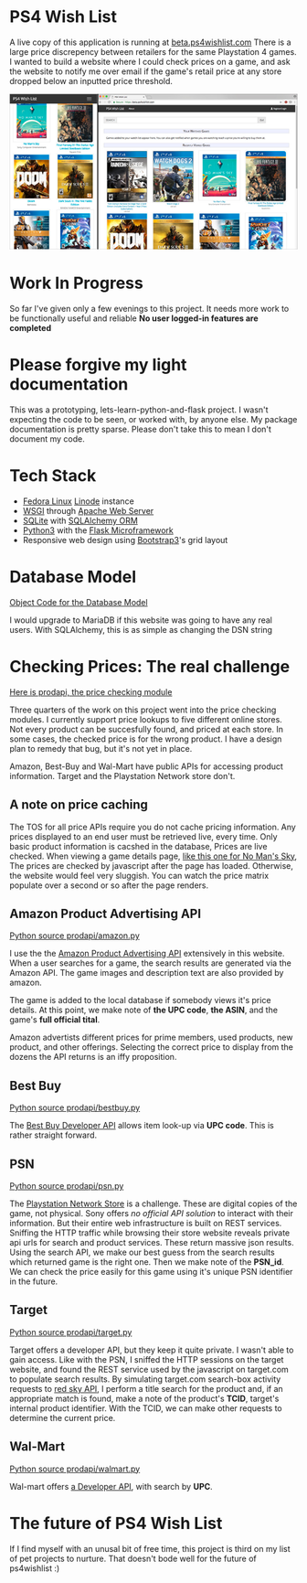 # PS4 Wish List
A live copy of this application is running at [beta.ps4wishlist.com](https://beta.ps4wishlist.com)
There is a large price discrepency between retailers for the same Playstation 4 games.  I wanted
to build a website where I could check prices on a game, and ask the website to notify me over
email if the game's retail price at any store dropped below an inputted price threshold.

![Screen Shot](example.jpg)


# Work In Progress
So far I've given only a few evenings to this project.  It needs more work to be functionally
useful and reliable **No user logged-in features are completed**


# Please forgive my light documentation
This was a prototyping, lets-learn-python-and-flask project.  I wasn't expecting the code to be seen, or
worked with, by anyone else.  My package documentation is pretty sparse.  Please don't take
this to mean I don't document my code.


# Tech Stack
* [Fedora Linux](https://fedoraproject.org) [Linode](https://linode.com) instance
* [WSGI](https://en.wikipedia.org/wiki/Web_Server_Gateway_Interface) through [Apache Web Server](https://apache.org)
* [SQLite](https://www.sqlite.org) with [SQLAlchemy ORM](https://www.sqlalchemy.org)
* [Python3](https://python.org) with the [Flask Microframework](http://flask.pocoo.org)
* Responsive web design using [Bootstrap3](http://getbootstrap.com)'s grid layout


# Database Model
[Object Code for the Database Model](/project/server/models.py)

I would upgrade to MariaDB if this website was going to have any real users.  With
SQLAlchemy, this is as simple as changing the DSN string


# Checking Prices: The real challenge
[Here is prodapi, the price checking module](project/prodapi)

Three quarters of the work on this project went into the price checking modules.
I currently support price lookups to
five different online stores.  Not every product can be succesfully found, and
priced at each store.  In some cases, the checked price is for the wrong product.
I have a design plan to remedy that bug, but it's not yet in place.

Amazon, Best-Buy and Wal-Mart have public APIs for accessing product information.
Target and the Playstation Network store don't. 


## A note on price caching
The TOS for all price APIs require you do not cache pricing information.  Any
prices displayed to an end user must be retrieved live, every time.   Only
basic product information is cacshed in the database,  Prices are live checked.
When viewing a game details page, [like this one for No Man's Sky](https://beta.ps4wishlist.com/game/9),
The prices are checked by javascript after the page has loaded.  Otherwise, the
website would feel very sluggish.  You can watch the price matrix populate over
a second or so after the page renders.


## Amazon Product Advertising API
[Python source prodapi/amazon.py](project/prodapi/amazon.py)

I use the the [Amazon Product Advertising API](http://docs.aws.amazon.com/AWSECommerceService/latest/DG/ItemSearch.html)
extensively in this website.  When a user searches for a game, the search results
are generated via the Amazon API.  The game images and description text are also
provided by amazon.

The game is added to the local database if somebody views it's price details.
At this point, we make note of **the UPC code**, **the ASIN**, and the game's
**full official tital**.

Amazon advertists different prices for prime members, used products, new product,
and other offerings.  Selecting the correct price to display from the dozens the
API returns is an iffy proposition.


## Best Buy
[Python source prodapi/bestbuy.py](project/prodapi/bestbuy.py)

The [Best Buy Developer API](https://developer.bestbuy.com) allows item look-up via **UPC code**.
This is rather straight forward. 


## PSN
[Python source prodapi/psn.py](project/prodapi/psn.py)

The [Playstation Network Store](https://store.playstation.com) is a challenge.  These
are digital copies of the game, not physical.  Sony offers _no official API solution_ to
interact with their information.  But their entire web infrastructure is built on REST
services.  Sniffing the HTTP traffic while browsing their store website reveals
private api urls for search and product services.  These return massive json results.
Using the search API, we make our best guess from the search results which returned
game is the right one.  Then we make note of the **PSN_id**.  We can check the price
easily for this game using it's unique PSN identifier in the future.


## Target
[Python source prodapi/target.py](project/prodapi/target.py)

Target offers a developer API, but they keep it quite private.  I wasn't able to gain
access.  Like with the PSN, I sniffed the HTTP sessions on the target website, and found
the REST service used by the javascript on target.com to populate search results.
By simulating target.com search-box activity requests to [red sky API](https://redsky.target.com),
I perform a title search for the product and, if an appropriate match is found, make a
note of the product's **TCID**, target's internal product identifier.  With the TCID,
we can make other requests to determine the current price.


## Wal-Mart
[Python source prodapi/walmart.py](project/prodapi/walmart.py)

Wal-mart offers [a Developer API](https://developer.bestbuy.com), with search by **UPC**.


# The future of PS4 Wish List
If I find myself with an unusal bit of free time, this project is third on my list of
pet projects to nurture.  That doesn't bode well for the future of ps4wishlist :)
